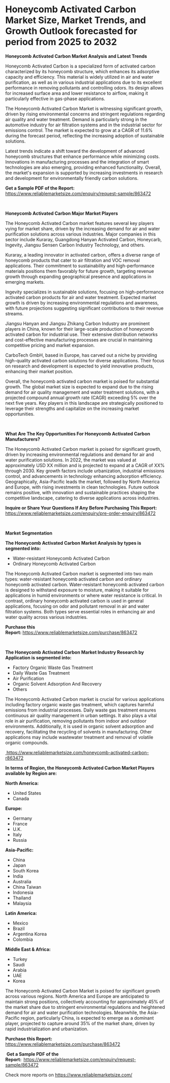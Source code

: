 <p><h1>Honeycomb Activated Carbon Market Size, Market Trends, and Growth Outlook forecasted for period from 2025 to 2032</h1></p><p><strong>Honeycomb Activated Carbon Market Analysis and Latest Trends</strong></p>
<p><p>Honeycomb Activated Carbon is a specialized form of activated carbon characterized by its honeycomb structure, which enhances its adsorptive capacity and efficiency. This material is widely utilized in air and water purification, as well as in various industrial applications due to its excellent performance in removing pollutants and controlling odors. Its design allows for increased surface area and lower resistance to airflow, making it particularly effective in gas-phase applications.</p><p>The Honeycomb Activated Carbon Market is witnessing significant growth, driven by rising environmental concerns and stringent regulations regarding air quality and water treatment. Demand is particularly strong in the automotive industry for air filtration systems and in the industrial sector for emissions control. The market is expected to grow at a CAGR of 11.6% during the forecast period, reflecting the increasing adoption of sustainable solutions.</p><p>Latest trends indicate a shift toward the development of advanced honeycomb structures that enhance performance while minimizing costs. Innovations in manufacturing processes and the integration of smart technologies are also emerging, providing enhanced functionality. Overall, the market's expansion is supported by increasing investments in research and development for environmentally friendly carbon solutions.</p></p>
<p><strong>Get a Sample PDF of the Report:&nbsp;</strong> <a href="https://www.reliablemarketsize.com/enquiry/request-sample/863472?utm_campaign=1884&utm_medium=2&utm_source=Github&utm_content=ia&utm_term=30012025&utm_id=honeycomb-activated-carbon">https://www.reliablemarketsize.com/enquiry/request-sample/863472</a></p>
<p>&nbsp;</p>
<p><strong>Honeycomb Activated Carbon Major Market Players</strong></p>
<p><p>The Honeycomb Activated Carbon market features several key players vying for market share, driven by the increasing demand for air and water purification solutions across various industries. Major companies in this sector include Kuraray, Guangdong Hanyan Activated Carbon, Honeycarb, Ingevity, Jiangsu Sensen Carbon Industry Technology, and others.</p><p>Kuraray, a leading innovator in activated carbon, offers a diverse range of honeycomb products that cater to air filtration and VOC removal applications. Their commitment to sustainability and high-performance materials positions them favorably for future growth, targeting revenue growth through expanding geographical presence and applications in emerging markets.</p><p>Ingevity specializes in sustainable solutions, focusing on high-performance activated carbon products for air and water treatment. Expected market growth is driven by increasing environmental regulations and awareness, with future projections suggesting significant contributions to their revenue streams.</p><p>Jiangsu Hanyan and Jiangsu Zhikang Carbon Industry are prominent players in China, known for their large-scale production of honeycomb activated carbon for industrial use. Their extensive distribution networks and cost-effective manufacturing processes are crucial in maintaining competitive pricing and market expansion.</p><p>CarboTech GmbH, based in Europe, has carved out a niche by providing high-quality activated carbon solutions for diverse applications. Their focus on research and development is expected to yield innovative products, enhancing their market position.</p><p>Overall, the honeycomb activated carbon market is poised for substantial growth. The global market size is expected to expand due to the rising demand for air quality management and water treatment solutions, with a projected compound annual growth rate (CAGR) exceeding 5% over the next five years. Key players in this landscape are strategically positioned to leverage their strengths and capitalize on the increasing market opportunities.</p></p>
<p>&nbsp;</p>
<p><strong>What Are The Key Opportunities For Honeycomb Activated Carbon Manufacturers?</strong></p>
<p><p>The Honeycomb Activated Carbon market is poised for significant growth, driven by increasing environmental regulations and demand for air and water purification solutions. In 2022, the market was valued at approximately USD XX million and is projected to expand at a CAGR of XX% through 2030. Key growth factors include urbanization, industrial emissions control, and advancements in technology enhancing adsorption efficiency. Geographically, Asia-Pacific leads the market, followed by North America and Europe, with rising investments in clean technologies. Future outlook remains positive, with innovation and sustainable practices shaping the competitive landscape, catering to diverse applications across industries.</p></p>
<p><strong>Inquire or Share Your Questions If Any Before Purchasing This Report:</strong> <a href="https://www.reliablemarketsize.com/enquiry/pre-order-enquiry/863472?utm_campaign=1884&utm_medium=2&utm_source=Github&utm_content=ia&utm_term=30012025&utm_id=honeycomb-activated-carbon">https://www.reliablemarketsize.com/enquiry/pre-order-enquiry/863472</a></p>
<p>&nbsp;</p>
<p><strong>Market Segmentation</strong></p>
<p><strong>The Honeycomb Activated Carbon Market Analysis by types is segmented into:</strong></p>
<p><ul><li>Water-resistant Honeycomb Activated Carbon</li><li>Ordinary Honeycomb Activated Carbon</li></ul></p>
<p><p>The Honeycomb Activated Carbon market is segmented into two main types: water-resistant honeycomb activated carbon and ordinary honeycomb activated carbon. Water-resistant honeycomb activated carbon is designed to withstand exposure to moisture, making it suitable for applications in humid environments or where water resistance is critical. In contrast, ordinary honeycomb activated carbon is used in general applications, focusing on odor and pollutant removal in air and water filtration systems. Both types serve essential roles in enhancing air and water quality across various industries.</p></p>
<p><strong>Purchase this Report:&nbsp;</strong><a href="https://www.reliablemarketsize.com/purchase/863472?utm_campaign=1884&utm_medium=2&utm_source=Github&utm_content=ia&utm_term=30012025&utm_id=honeycomb-activated-carbon">https://www.reliablemarketsize.com/purchase/863472</a></p>
<p>&nbsp;</p>
<p><strong>The Honeycomb Activated Carbon Market Industry Research by Application is segmented into:</strong></p>
<p><ul><li>Factory Organic Waste Gas Treatment</li><li>Daily Waste Gas Treatment</li><li>Air Purification</li><li>Organic Solvent Adsorption And Recovery</li><li>Others</li></ul></p>
<p><p>The Honeycomb Activated Carbon market is crucial for various applications including factory organic waste gas treatment, which captures harmful emissions from industrial processes. Daily waste gas treatment ensures continuous air quality management in urban settings. It also plays a vital role in air purification, removing pollutants from indoor and outdoor environments. Additionally, it is used in organic solvent adsorption and recovery, facilitating the recycling of solvents in manufacturing. Other applications may include wastewater treatment and removal of volatile organic compounds.</p></p>
<p><a href="https://www.reliablemarketsize.com/honeycomb-activated-carbon-r863472?utm_campaign=1884&utm_medium=2&utm_source=Github&utm_content=ia&utm_term=30012025&utm_id=honeycomb-activated-carbon">&nbsp;https://www.reliablemarketsize.com/honeycomb-activated-carbon-r863472</a></p>
<p><strong>In terms of Region, the Honeycomb Activated Carbon Market Players available by Region are:</strong></p>
<p>
    <p> <strong> North America: </strong>
        <ul>
            <li>United States</li>
            <li>Canada</li>
        </ul>
        </p> 
    <p> <strong> Europe: </strong>
        <ul>
            <li>Germany</li>
            <li>France</li>
            <li>U.K.</li>
            <li>Italy</li>
            <li>Russia</li>
        </ul>
        </p> 
    <p> <strong> Asia-Pacific: </strong>
        <ul>
            <li>China</li>
            <li>Japan</li>
            <li>South Korea</li>
            <li>India</li>
            <li>Australia</li>
            <li>China Taiwan</li>
            <li>Indonesia</li>
            <li>Thailand</li>
            <li>Malaysia</li>
        </ul>
        </p> 
    <p> <strong> Latin America: </strong>
        <ul>
            <li>Mexico</li>
            <li>Brazil</li>
            <li>Argentina Korea</li>
            <li>Colombia</li>
        </ul>
        </p> 
    <p> <strong> Middle East & Africa: </strong>
        <ul>
            <li>Turkey</li>
            <li>Saudi</li>
            <li>Arabia</li>
            <li>UAE</li>
            <li>Korea</li>
        </ul>
    </p>
    </p>
<p><p>The Honeycomb Activated Carbon Market is poised for significant growth across various regions. North America and Europe are anticipated to maintain strong positions, collectively accounting for approximately 45% of the market share due to stringent environmental regulations and heightened demand for air and water purification technologies. Meanwhile, the Asia-Pacific region, particularly China, is expected to emerge as a dominant player, projected to capture around 35% of the market share, driven by rapid industrialization and urbanization.</p></p>
<p><strong>Purchase this Report: </strong><a href="https://www.reliablemarketsize.com/purchase/863472?utm_campaign=1884&utm_medium=2&utm_source=Github&utm_content=ia&utm_term=30012025&utm_id=honeycomb-activated-carbon">https://www.reliablemarketsize.com/purchase/863472</a></p>
<p>&nbsp;<strong>Get a Sample PDF of the Report:&nbsp;&nbsp;</strong><a href="https://www.reliablemarketsize.com/enquiry/request-sample/863472?utm_campaign=1884&utm_medium=2&utm_source=Github&utm_content=ia&utm_term=30012025&utm_id=honeycomb-activated-carbon">https://www.reliablemarketsize.com/enquiry/request-sample/863472</a></p>
<p><strong></strong></p>
<p>Check more reports on <a href="https://www.reliablemarketsize.com/?utm_campaign=1884&utm_medium=2&utm_source=Github&utm_content=ia&utm_term=30012025&utm_id=honeycomb-activated-carbon">https://www.reliablemarketsize.com/</a></p>